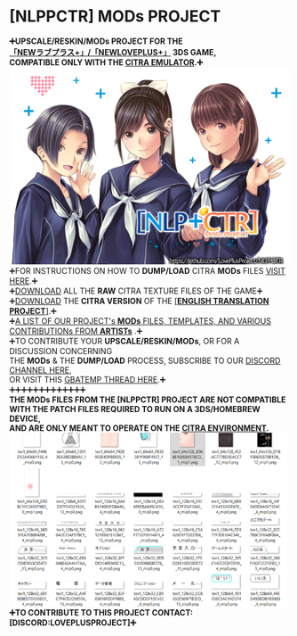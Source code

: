 # [NLPPCTR] MODs PROJECT
**➕UPSCALE/RESKIN/MODs PROJECT FOR THE<BR />
[「NEWラブプラス+」/「NEWLOVEPLUS+」](https://youtu.be/Sz6p45GsLJQ?si=9Nwr9UtPMmH61-O4) 3DS GAME,<BR />
COMPATIBLE ONLY WITH THE [CITRA EMULATOR](HTTPS://CITRA-EMULATOR.COM/).➕**<BR />
<img src="https://github.com/LovePlusProject/NLPPCTR/blob/main/%5BNLPPCTR%5D.png" width="600"><br />
➕FOR INSTRUCTIONS ON HOW TO **DUMP/LOAD** CITRA **MODs** FILES [VISIT HERE](https://github.com/LovePlusProject/NLPPCTR/blob/main/NLPCTR.CITRA.README.txt).➕<BR />
➕[DOWNLOAD](https://github.com/LovePlusProject/NLPPCTR/tree/main/MODs/%5BRAW%5D) ALL THE **RAW** CITRA TEXTURE FILES OF THE GAME➕<BR />
➕[DOWNLOAD](https://github.com/LovePlusProject/NLPPCTR/tree/main/MODs/%5BENGLISH.PATCH%5D) THE **CITRA VERSION** OF THE [[**ENGLISH TRANSLATION PROJECT**]](https://github.com/LOVEPLUSPROJECT/NLPPATCH/).➕<BR />
➕[A LIST OF OUR PROJECT's **MODs** FILES, TEMPLATES, AND VARIOUS CONTRIBUTIONs FROM **ARTISTs**](https://github.com/LovePlusProject/NLPPCTR/tree/main/MODs) .➕<BR /> 
➕TO CONTRIBUTE YOUR **UPSCALE/RESKIN/MODs**, OR FOR A DISCUSSION CONCERNING <BR />
THE **MODs** & THE **DUMP/LOAD** PROCESS, SUBSCRIBE TO OUR [DISCORD CHANNEL HERE](HTTPS://DISCORD.GG/MN8DSXJC),<BR />
OR VISIT THIS [GBATEMP THREAD HERE](https://gbatemp.net/threads/project-newloveplus-custom-mods-thread.412840/).➕<BR />
➕➕➕➕➕➕➕➕➕➕➕➕➕<BR />
**THE MODs FILES FROM THE [NLPPCTR] PROJECT ARE NOT COMPATIBLE<BR />
WITH THE PATCH FILES REQUIRED TO RUN ON A 3DS/HOMEBREW DEVICE,<BR />
AND ARE ONLY MEANT TO OPERATE ON THE [CITRA ENVIRONMENT](HTTPS://CITRA-EMULATOR.COM/).**<BR />
<img src="https://github.com/LovePlusProject/NLPPCTR/blob/main/%5BNLPPCTR%5DTextures.png" width="500"><br />
**➕TO CONTRIBUTE TO THIS PROJECT CONTACT: [DISCORD:LOVEPLUSPROJECT]➕**<BR />
